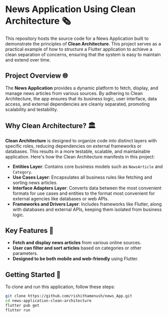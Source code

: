 # News Application Using Clean Architecture 🗞️

This repository hosts the source code for a News Application built to demonstrate the principles of **Clean Architecture**. This project serves as a practical example of how to structure a Flutter application to achieve a clean separation of concerns, ensuring that the system is easy to maintain and extend over time.

## Project Overview 🌐

The **News Application** provides a dynamic platform to fetch, display, and manage news articles from various sources. By adhering to Clean Architecture, the app ensures that its business logic, user interface, data access, and external dependencies are cleanly separated, promoting scalability and testability.

## Why Clean Architecture? 🏛️

**Clean Architecture** is designed to organize code into distinct layers with specific roles, reducing dependencies on external frameworks or databases. This results in a more testable, scalable, and maintainable application. Here's how the Clean Architecture manifests in this project:

- **Entities Layer**: Contains core business models such as `NewsArticle` and `Category`.
- **Use Cases Layer**: Encapsulates all business rules like fetching and sorting news articles.
- **Interface Adapters Layer**: Converts data between the most convenient formats for use cases and entities to the format most convenient for external agencies like databases or web APIs.
- **Frameworks and Drivers Layer**: Includes frameworks like Flutter, along with databases and external APIs, keeping them isolated from business logic.

## Key Features 🔑

- **Fetch and display news articles** from various online sources.
- **User can filter and sort articles** based on categories or other parameters.
- **Designed to be both mobile and web-friendly** using Flutter.

## Getting Started 🚀

To clone and run this application, follow these steps:

```bash
git clone https://github.com/rishithamenush/news_App.git
cd news-application-clean-architecture
flutter pub get
flutter run
```
